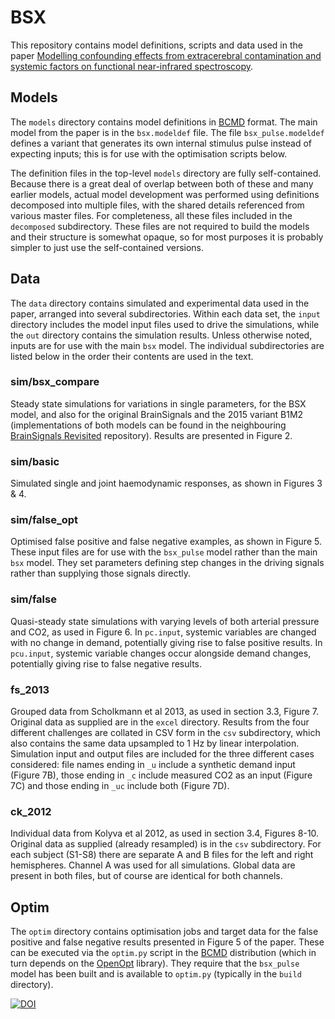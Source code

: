 # BSX
This repository contains model definitions, scripts and data used in the paper
[Modelling confounding effects from extracerebral contamination and systemic factors on functional near-infrared spectroscopy][bsx1].

## Models
The `models` directory contains model definitions in [BCMD][bcmd] format.
The main model from the paper is in the `bsx.modeldef` file.
The file `bsx_pulse.modeldef` defines a variant that generates its own internal stimulus pulse
instead of expecting inputs; this is for use with the optimisation scripts below.

The definition files in the top-level `models` directory are fully self-contained.
Because there is a great deal of overlap between both of these and many earlier models,
actual model development was performed using definitions decomposed into multiple files,
with the shared details referenced from various master files. For completeness, all these
files included in the `decomposed` subdirectory. These files are not required to build
the models and their structure is somewhat opaque, so for most purposes it is probably
simpler to just use the self-contained versions.

## Data
The `data` directory contains simulated and experimental data used in the paper, arranged
into several subdirectories. Within each data set, the `input` directory includes the model
input files used to drive the simulations, while the `out` directory contains the simulation
results. Unless otherwise noted, inputs are for use with the main `bsx` model. The individual
subdirectories are listed below in the order their contents are used in the text.

### sim/bsx_compare
Steady state simulations for variations in single parameters, for the BSX model, and also for the
original BrainSignals and the 2015 variant B1M2 (implementations of both models can be found
in the neighbouring [BrainSignals Revisited][bsrv] repository). Results are presented in
Figure 2.

### sim/basic
Simulated single and joint haemodynamic responses, as shown in Figures 3 & 4.

### sim/false_opt
Optimised false positive and false negative examples, as shown in Figure 5. These input files
are for use with the `bsx_pulse` model rather than the main `bsx` model. They set parameters
defining step changes in the driving signals rather than supplying those
signals directly.

### sim/false
Quasi-steady state simulations with varying levels of both arterial pressure and CO2, as
used in Figure 6. In `pc.input`, systemic variables are changed with no change in demand,
potentially giving rise to false positive results. In `pcu.input`, systemic variable changes
occur alongside demand changes, potentially giving rise to false negative results.

### fs_2013
Grouped data from Scholkmann et al 2013, as used in section 3.3, Figure 7. Original data as supplied
are in the `excel` directory. Results from the four different challenges are collated in CSV form in
the `csv` subdirectory, which also contains the same data upsampled to 1 Hz by linear interpolation.
Simulation input and output files are included for the three different cases considered: file names
ending in `_u` include a synthetic demand input (Figure 7B), those ending in `_c` include measured CO2
as an input (Figure 7C) and those ending in `_uc` include both (Figure 7D).

### ck_2012
Individual data from Kolyva et al 2012, as used in section 3.4, Figures 8-10. Original data as supplied
(already resampled) is in the `csv` subdirectory. For each subject (S1-S8) there are separate A and B
files for the left and right hemispheres. Channel A was used for all simulations. Global data are
present in both files, but of course are identical for both channels.


## Optim
The `optim` directory contains optimisation jobs and target data for the false positive and false negative
results presented in Figure 5 of the paper. These can be executed via the `optim.py` script in the [BCMD][bcmd]
distribution (which in turn depends on the [OpenOpt](openopt) library). They require that the `bsx_pulse` model
has been built and is available to `optim.py` (typically in the `build` directory).

[![DOI](https://zenodo.org/badge/11938/bcmd/bsx.svg)](https://zenodo.org/badge/latestdoi/11938/bcmd/bsx)

[bcmd]: https://github.com/bcmd/BCMD
[bsx1]: https://github.com/bcmd/bsx
[bsrv]: https://github.com/bcmd/bsrv
[r]: http://www.r-project.org
[openopt]: http://openopt.org
